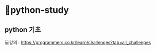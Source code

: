 # 📝python-study
## python 기초
  💻강의 : <https://programmers.co.kr/learn/challenges?tab=all_challenges>
